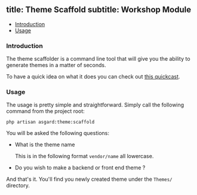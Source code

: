 title: Theme Scaffold
subtitle: Workshop Module
-------

- [Introduction](#introduction)
- [Usage](#usage)


### <a class="anchor" name="introduction" href="#introduction"></a> Introduction

The theme scaffolder is a command line tool that will give you the ability to generate themes in a matter of seconds.

To have a quick idea on what it does you can check out [this quickcast](http://quick.as/epduvv4b).

### <a class="anchor" name="usage" href="#usage"></a> Usage

The usage is pretty simple and straightforward. Simply call the following command from the project root:

``` .language-bash
php artisan asgard:theme:scaffold
```

You will be asked the following questions:

- What is the theme name
	
	This is in the following format `vendor/name` all lowercase.
- Do you wish to make a backend or front end theme ?

And that's it. You'll find you newly created theme under the `Themes/` directory.
	 